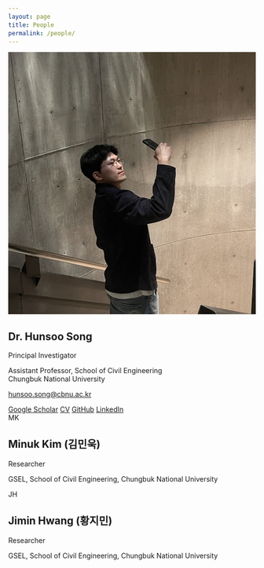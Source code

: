 ```yaml
---
layout: page
title: People
permalink: /people/
---
```


<div class="people-grid">

  <div class="profile-card">
    <img class="avatar" src="/assets/img/hunsoo.jpg" alt="Hunsoo Song headshot">
    <div class="meta">
      <h2>Dr. Hunsoo Song</h2>
      <p class="title">Principal Investigator</p>
      <p class="affil">
        Assistant Professor, School of Civil Engineering<br>
        Chungbuk National University
      </p>
      <p class="email">
        <a href="mailto:hunsoo.song@cbnu.ac.kr">hunsoo.song@cbnu.ac.kr</a>
      </p>
      <div class="links">
        <a href="https://scholar.google.com/citations?user=7YYuRPAAAAAJ&hl=en&oi=ao" target="_blank" rel="noopener noreferrer">Google Scholar</a>
        <a href="https://drive.google.com/file/d/1F-hKlIvYVY5VFAPF7-aS0MR_z-mGijbT/view?usp=share_link" target="_blank" rel="noopener noreferrer">CV</a>
        <a href="https://github.com/hunsoo-song" target="_blank" rel="noopener noreferrer">GitHub</a>
        <a href="https://www.linkedin.com/in/hunsoo-song-736291186" target="_blank" rel="noopener noreferrer">LinkedIn</a>
      </div>
    </div>
  </div>

  <div class="profile-card">
    <div class="avatar-badge">MK</div>
    <div class="meta">
      <h2>Minuk Kim (김민욱)</h2>
      <p class="title">Researcher</p>
      <p class="affil">GSEL, School of Civil Engineering, Chungbuk National University</p>
    </div>
  </div>

  <div class="profile-card">
    <div class="avatar-badge">JH</div>
    <div class="meta">
      <h2>Jimin Hwang (황지민)</h2>
      <p class="title">Researcher</p>
      <p class="affil">GSEL, School of Civil Engineering, Chungbuk National University</p>
    </div>
  </div>

</div>
